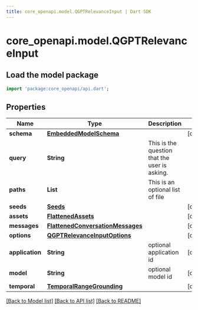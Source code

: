 ```yaml
---
title: core_openapi.model.QGPTRelevanceInput | Dart SDK
---
```


# core_openapi.model.QGPTRelevanceInput

## Load the model package
```dart
import 'package:core_openapi/api.dart';
```

## Properties
Name | Type | Description | Notes
------------ | ------------- | ------------- | -------------
**schema** | [**EmbeddedModelSchema**](EmbeddedModelSchema.md) |  | [optional] 
**query** | **String** | This is the question that the user is asking. | 
**paths** | **List<String>** | This is an optional list of file || folder paths. | [optional] [default to const []]
**seeds** | [**Seeds**](Seeds.md) |  | [optional] 
**assets** | [**FlattenedAssets**](FlattenedAssets.md) |  | [optional] 
**messages** | [**FlattenedConversationMessages**](FlattenedConversationMessages.md) |  | [optional] 
**options** | [**QGPTRelevanceInputOptions**](QGPTRelevanceInputOptions.md) |  | [optional] 
**application** | **String** | optional application id | [optional] 
**model** | **String** | optional model id | [optional] 
**temporal** | [**TemporalRangeGrounding**](TemporalRangeGrounding.md) |  | [optional] 

[[Back to Model list]](../README.md#documentation-for-models) [[Back to API list]](../README.md#documentation-for-api-endpoints) [[Back to README]](../README.md)



